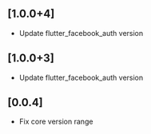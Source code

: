 ## [1.0.0+4]

- Update flutter_facebook_auth version

## [1.0.0+3]

- Update flutter_facebook_auth version

## [0.0.4]

- Fix core version range
